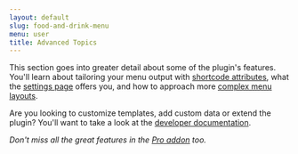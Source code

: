 ```yaml
---
layout: default
slug: food-and-drink-menu
menu: user
title: Advanced Topics
---
```

This section goes into greater detail about some of the plugin's features. You'll learn about tailoring your menu output with [shortcode attributes](shortcodes), what the [settings page](settings) offers you, and how to approach more [complex menu layouts](complex-layouts).

Are you looking to customize templates, add custom data or extend the plugin? You'll want to take a look at the [developer documentation](../../developer).

*Don't miss all the great features in the [Pro addon](../pro) too.*
